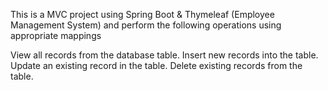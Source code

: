 This is a MVC project using Spring Boot & Thymeleaf (Employee Management System) and perform the following operations using appropriate mappings

View all records from the database table.
Insert new records into the table.
Update an existing record in the table.
Delete existing records from the table.
